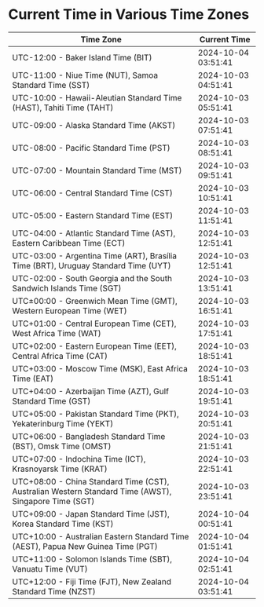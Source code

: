 # Current Time in Various Time Zones

| Time Zone | Current Time |
|-----------|--------------|
| UTC-12:00 - Baker Island Time (BIT) | 2024-10-04 03:51:41 |
| UTC-11:00 - Niue Time (NUT), Samoa Standard Time (SST) | 2024-10-03 04:51:41 |
| UTC-10:00 - Hawaii-Aleutian Standard Time (HAST), Tahiti Time (TAHT) | 2024-10-03 05:51:41 |
| UTC-09:00 - Alaska Standard Time (AKST) | 2024-10-03 07:51:41 |
| UTC-08:00 - Pacific Standard Time (PST) | 2024-10-03 08:51:41 |
| UTC-07:00 - Mountain Standard Time (MST) | 2024-10-03 09:51:41 |
| UTC-06:00 - Central Standard Time (CST) | 2024-10-03 10:51:41 |
| UTC-05:00 - Eastern Standard Time (EST) | 2024-10-03 11:51:41 |
| UTC-04:00 - Atlantic Standard Time (AST), Eastern Caribbean Time (ECT) | 2024-10-03 12:51:41 |
| UTC-03:00 - Argentina Time (ART), Brasília Time (BRT), Uruguay Standard Time (UYT) | 2024-10-03 12:51:41 |
| UTC-02:00 - South Georgia and the South Sandwich Islands Time (SGT) | 2024-10-03 13:51:41 |
| UTC±00:00 - Greenwich Mean Time (GMT), Western European Time (WET) | 2024-10-03 16:51:41 |
| UTC+01:00 - Central European Time (CET), West Africa Time (WAT) | 2024-10-03 17:51:41 |
| UTC+02:00 - Eastern European Time (EET), Central Africa Time (CAT) | 2024-10-03 18:51:41 |
| UTC+03:00 - Moscow Time (MSK), East Africa Time (EAT) | 2024-10-03 18:51:41 |
| UTC+04:00 - Azerbaijan Time (AZT), Gulf Standard Time (GST) | 2024-10-03 19:51:41 |
| UTC+05:00 - Pakistan Standard Time (PKT), Yekaterinburg Time (YEKT) | 2024-10-03 20:51:41 |
| UTC+06:00 - Bangladesh Standard Time (BST), Omsk Time (OMST) | 2024-10-03 21:51:41 |
| UTC+07:00 - Indochina Time (ICT), Krasnoyarsk Time (KRAT) | 2024-10-03 22:51:41 |
| UTC+08:00 - China Standard Time (CST), Australian Western Standard Time (AWST), Singapore Time (SGT) | 2024-10-03 23:51:41 |
| UTC+09:00 - Japan Standard Time (JST), Korea Standard Time (KST) | 2024-10-04 00:51:41 |
| UTC+10:00 - Australian Eastern Standard Time (AEST), Papua New Guinea Time (PGT) | 2024-10-04 01:51:41 |
| UTC+11:00 - Solomon Islands Time (SBT), Vanuatu Time (VUT) | 2024-10-04 02:51:41 |
| UTC+12:00 - Fiji Time (FJT), New Zealand Standard Time (NZST) | 2024-10-04 03:51:41 |
